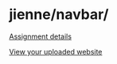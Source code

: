 # jienne/navbar/

[Assignment details](/homework/navbar)

[View your uploaded website](https://mpaulweeks.github.io/cfc2018/students/jienne/navbar/)
